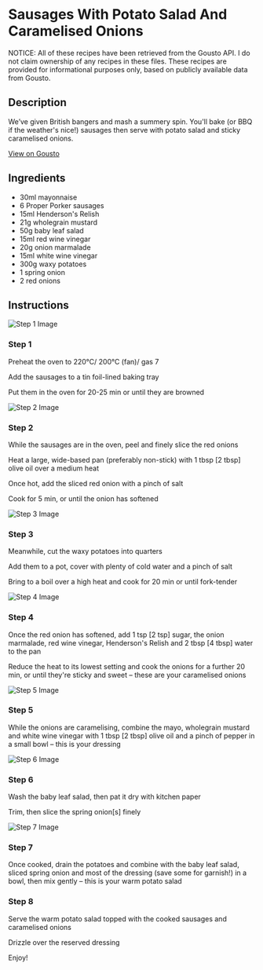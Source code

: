 # Sausages With Potato Salad And Caramelised Onions

NOTICE: All of these recipes have been retrieved from the Gousto API. I do not claim ownership of any recipes in these files. These recipes are provided for informational purposes only, based on publicly available data from Gousto.

## Description

We’ve given British bangers and mash a summery spin. You'll bake (or BBQ if the weather's nice!) sausages then serve with potato salad and sticky caramelised onions. 

[View on Gousto](https://www.gousto.co.uk/recipes/cookbook/sausages-with-potato-salad-caramelised-onion)

## Ingredients

- 30ml mayonnaise
- 6 Proper Porker sausages
- 15ml Henderson's Relish 
- 21g wholegrain mustard 
- 50g baby leaf salad
- 15ml red wine vinegar
- 20g onion marmalade
- 15ml white wine vinegar 
- 300g waxy potatoes
- 1 spring onion
- 2 red onions

## Instructions

![Step 1 Image](https://production-media.gousto.co.uk/cms/recipe-step-image/609__step-1-x200.jpg)

### Step 1

Preheat the oven to 220°C/ 200°C (fan)/ gas 7

Add the sausages to a tin foil-lined baking tray 

Put them in the oven for 20-25 min or until they are browned

![Step 2 Image](https://production-media.gousto.co.uk/cms/recipe-step-image/609-step-2-x200.jpg)

### Step 2

While the sausages are in the oven, peel and finely slice the red onions

Heat a large, wide-based pan (preferably non-stick) with 1 tbsp <span class="text-danger">[2 tbsp]</span> olive oil over a medium heat

Once hot, add the sliced red onion with a pinch of salt

Cook for 5 min, or until the onion has softened

![Step 3 Image](https://production-media.gousto.co.uk/cms/recipe-step-image/609-step-3-x200.jpg)

### Step 3

Meanwhile, cut the waxy potatoes into quarters

Add them to a pot, cover with plenty of cold water and a pinch of salt

Bring to a boil over a high heat and cook for 20 min or until fork-tender

![Step 4 Image](https://production-media.gousto.co.uk/cms/recipe-step-image/609-step-4-x200.jpg)

### Step 4

Once the red onion has softened, add 1 tsp <span class="text-danger">[2 tsp]</span> sugar, the onion marmalade, red wine vinegar, Henderson's Relish and 2 tbsp <span class="text-danger">[4 tbsp]</span> water to the pan

Reduce the heat to its lowest setting and cook the onions for a further 20 min, or until they're sticky and sweet – these are your caramelised onions

![Step 5 Image](https://production-media.gousto.co.uk/cms/recipe-step-image/609-step-5-x200.jpg)

### Step 5

While the onions are caramelising, combine the mayo, wholegrain mustard and white wine vinegar with 1 tbsp <span class="text-danger">[2 tbsp]</span> olive oil and a pinch of pepper in a small bowl – this is your dressing

![Step 6 Image](https://production-media.gousto.co.uk/cms/recipe-step-image/step-6-1627028901338-x200.jpg)

### Step 6

Wash the baby leaf salad, then pat it dry with kitchen paper

Trim, then slice the spring onion<span class="text-danger">[s]</span> finely

![Step 7 Image](https://production-media.gousto.co.uk/cms/recipe-step-image/609-step-7-x200.jpg)

### Step 7

Once cooked, drain the potatoes and combine with the baby leaf salad, sliced spring onion and most of the dressing (save some for garnish!) in a bowl, then mix gently – this is your warm potato salad

### Step 8

Serve the warm potato salad topped with the cooked sausages and caramelised onions

Drizzle over the reserved dressing

Enjoy!

